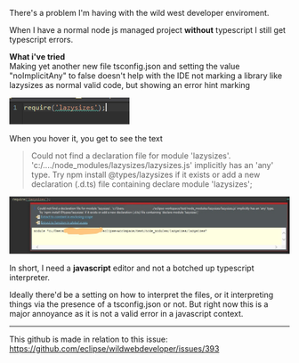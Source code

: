 There's a problem I'm having with the wild west developer enviroment.

When I have a normal node js managed project **without** typescript I still get typescript errors.

**What i've tried**  
Making yet another new file tsconfig.json and setting the value "noImplicitAny" to false doesn't help
with the IDE not marking a library like lazysizes as normal valid code, but showing an error hint marking

![error hint](capture.png)

When you hover it, you get to see the text

> Could not find a declaration file for module 'lazysizes'. 'c:/..../node_modules/lazysizes/lazysizes.js' implicitly has an 'any' type. Try npm install @types/lazysizes if
it exists or add a new declaration (.d.ts) file containing declare module 'lazysizes';

![error message](capture2.jpg)

In short, I need a **javascript** editor and not a botched up typescript interpreter.

Ideally there'd be a setting on how to interpret the files, or it interpreting things via the presence of a tsconfig.json or not. But right now this is a major annoyance as it is not a valid error in a javascript context.

------
This github is made in relation to this issue: https://github.com/eclipse/wildwebdeveloper/issues/393
